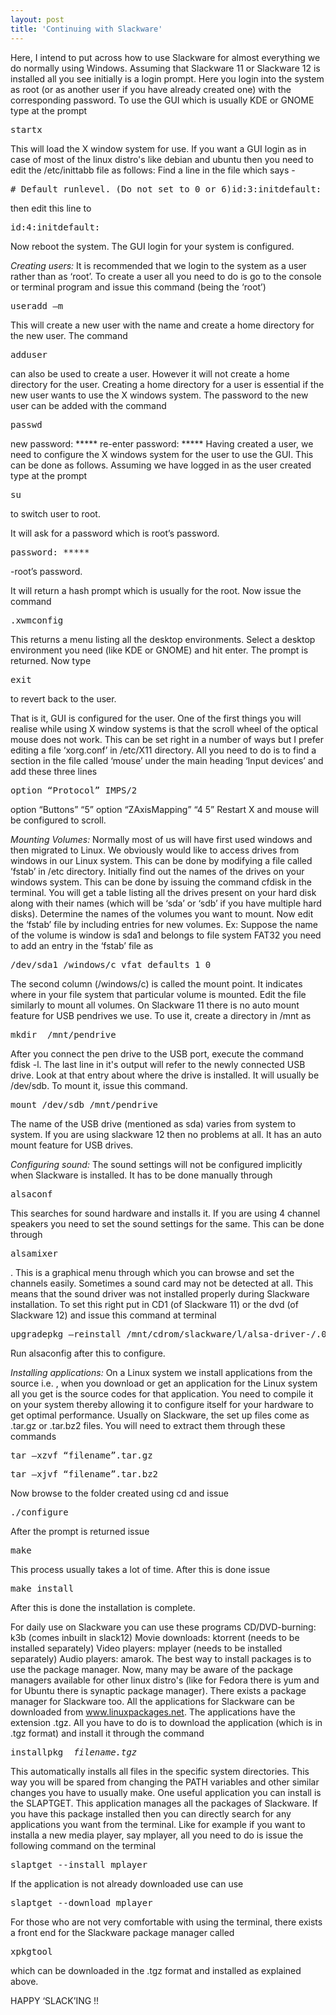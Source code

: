 ```yaml
---
layout: post
title: 'Continuing with Slackware'
---
```


Here, I intend to put across how to use Slackware for almost everything we do normally using Windows. Assuming that Slackware 11 or Slackware 12 is installed all you see initially is a login prompt. Here you login into the system as root (or as another user if you have already created one) with the corresponding password. To use the GUI which is usually KDE or GNOME type at the prompt
<pre>startx</pre>
This will load the X window system for use.
If you want a GUI login as in case of most of the linux distro's like debian and ubuntu then you need to edit the /etc/inittabb file as follows:
Find a line in the file which says -
<pre># Default runlevel. (Do not set to 0 or 6)id:3:initdefault:</pre>
then edit this line to
<pre>id:4:initdefault:</pre>
Now reboot the system. The GUI login for your system is configured.

*Creating users:*
It is recommended that we login to the system as a user rather than as ‘root’. To create a user all you need to do is go to the console or terminal program and issue this command (being the ‘root’)
<pre>useradd –m</pre>
This will create a new user with the name and create a home directory for the new user.
The command <pre>adduser</pre> can also be used to create a user. However it will not create a home directory for the user. Creating a home directory for a user is essential if the new user wants to use the X windows system.
The password to the new user can be added with the command
<pre>passwd</pre>
new password: *****
re-enter password: *****
Having created a user, we need to configure the X windows system for the user to use the GUI. This can be done as follows. Assuming we have logged in as the user created type at the prompt
<pre>su</pre> to switch user to root.
It will ask for a password which is root’s password.
<pre>password: *****</pre> -root’s password.
It will return a hash prompt which is usually for the root.
Now issue the command <pre>.xwmconfig</pre> This returns a menu listing all the desktop environments. Select a desktop environment you need (like KDE or GNOME) and hit enter. The prompt is returned. Now type
<pre>exit</pre> to revert back to the user.
That is it, GUI is configured for the user.
One of the first things you will realise while using X window systems is that the scroll wheel of the optical mouse does not work. This can be set right in a number of ways but I prefer editing a file ‘xorg.conf’ in /etc/X11 directory.
All you need to do is to find a section in the file called ‘mouse’ under the main heading ‘Input devices’ and add these three lines
<pre>option “Protocol” IMPS/2</pre>
option “Buttons” “5”
option “ZAxisMapping” “4 5”
Restart X and mouse will be configured to scroll.

*Mounting Volumes:*
Normally most of us will have first used windows and then migrated to Linux. We obviously would like to access drives from windows in our Linux system. This can be done by modifying a file called ’fstab’ in /etc directory.
Initially find out the names of the drives on your windows system. This can be done by issuing the command cfdisk in the terminal. You will get a table listing all the drives present on your hard disk along with their names (which will be ‘sda’ or ‘sdb’ if you have multiple hard disks). Determine the names of the volumes you want to mount.
Now edit the ‘fstab’ file by including entries for new volumes.
Ex: Suppose the name of the volume is window is sda1 and belongs to file system FAT32 you need to add an entry in the ‘fstab’ file as
<pre>/dev/sda1 /windows/c vfat defaults 1 0</pre>
The second column (/windows/c) is called the mount point. It indicates where in your file system that particular volume is mounted.
Edit the file similarly to mount all volumes.
On Slackware 11 there is no auto mount feature for USB pendrives we use. To use it, create a directory in /mnt as
<pre>mkdir  /mnt/pendrive</pre>
After you connect the pen drive to the USB port, execute the command fdisk -l. The last line in it's output will refer to the newly connected USB drive. Look at that entry about where the drive is installed. It will usually be /dev/sdb. To mount it, issue this command.
<pre>mount /dev/sdb /mnt/pendrive</pre>
The name of the USB drive (mentioned as sda) varies from system to system. If you are using slackware 12 then no problems at all. It has an auto mount feature for USB drives.

*Configuring sound:*
The sound settings will not be configured implicitly when Slackware is installed. It has to be done manually through
<pre>alsaconf</pre>
This searches for sound hardware and installs it. If you are using 4 channel speakers you need to set the sound settings for the same. This can be done through <pre>alsamixer</pre>. This is a graphical menu through which you can browse and set the channels easily. Sometimes a sound card may not be detected at all. This means that the sound driver was not installed properly during Slackware installation. To set this right put in CD1 (of Slackware 11) or the dvd (of Slackware 12) and issue this command at terminal
<pre>upgradepkg –reinstall /mnt/cdrom/slackware/l/alsa-driver-/.0.11_2.4.33.3-i486-/.tgz</pre>
Run alsaconfig after this to configure.

*Installing applications:*
On a Linux system we install applications from the source i.e. , when you download or get an application for the Linux system all you get is the source codes for that application. You need to compile it on your system thereby allowing it to configure itself for your hardware to get optimal performance.
Usually on Slackware, the set up files come as .tar.gz or .tar.bz2 files. You will need to extract them through these commands
<pre>tar –xzvf “filename”.tar.gz</pre>
<pre>tar –xjvf “filename”.tar.bz2</pre>
Now browse to the folder created using cd and issue
<pre>./configure</pre>
After the prompt is returned issue
<pre>make</pre>
This process usually takes a lot of time. After this is done issue
<pre>make install</pre>
After this is done the installation is complete.

For daily use on Slackware you can use these programs
CD/DVD-burning: k3b (comes inbuilt in slack12)
Movie downloads: ktorrent (needs to be installed separately)
Video players: mplayer (needs to be installed separately)
Audio players: amarok.
The best way to install packages is to use the package manager. Now, many may be aware of the package managers available for other linux distro's (like for Fedora there is yum and for Ubuntu there is synaptic package manager). There exists a package manager for Slackware too. All the applications for Slackware can be downloaded from www.linuxpackages.net. The applications have the extension .tgz. All you have to do is to download the application (which is in .tgz format) and install it through the command
<pre>installpkg  <em>filename.tgz</em></pre>
This automatically installs all files in the specific system directories. This way you will be spared from changing the PATH variables and other similar changes you have to usually make. One useful application you can install is the SLAPTGET. This application manages all the packages of Slackware. If you have this package installed then you can directly search for any applications you want from the terminal. Like for example if you want to installa a new media player, say mplayer, all you need to do is issue the following command on the terminal
<pre>slaptget --install mplayer</pre>
If the application is not already downloaded use can use
<pre>slaptget --download mplayer</pre>
For those who are not very comfortable with using the terminal, there exists a front end for the Slackware package manager called <pre>xpkgtool</pre> which can be downloaded in the .tgz format and installed as explained above.

HAPPY ‘SLACK’ING !!
